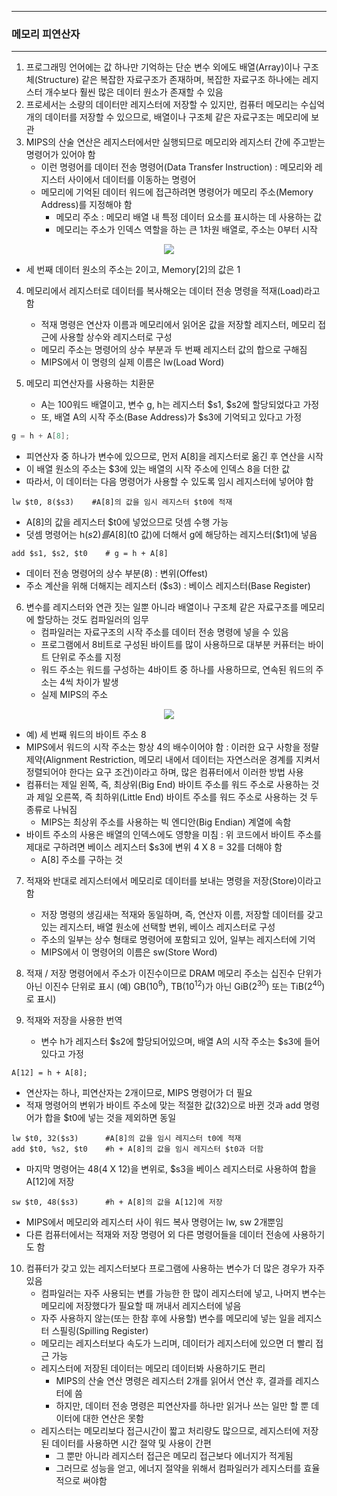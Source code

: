 -----
### 메모리 피연산자
-----
1. 프로그래밍 언어에는 값 하나만 기억하는 단순 변수 외에도 배열(Array)이나 구조체(Structure) 같은 복잡한 자료구조가 존재하며, 복잡한 자료구조 하나에는 레지스터 개수보다 훨씬 많은 데이터 원소가 존재할 수 있음
2. 프로세서는 소량의 데이터만 레지스터에 저장할 수 있지만, 컴퓨터 메모리는 수십억 개의 데이터를 저장할 수 있으므로, 배열이나 구조체 같은 자료구조는 메모리에 보관
3. MIPS의 산술 연산은 레지스터에서만 실행되므로 메모리와 레지스터 간에 주고받는 명령어가 있어야 함
   - 이런 명령어를 데이터 전송 명령어(Data Transfer Instruction) : 메모리와 레지스터 사이에서 데이터를 이동하는 명령어
   - 메모리에 기억된 데이터 워드에 접근하려면 명령어가 메모리 주소(Memory Address)를 지정해야 함
     + 메모리 주소 : 메모리 배열 내 특정 데이터 요소를 표시하는 데 사용하는 값
     + 메모리는 주소가 인덱스 역할을 하는 큰 1차원 배열로, 주소는 0부터 시작
<div align="center">
<img src="https://github.com/user-attachments/assets/8c0432b6-4504-4b53-8f7c-9c6082634aa1">
</div>

   - 세 번째 데이터 원소의 주소는 2이고, Memory[2]의 값은 1

4. 메모리에서 레지스터로 데이터를 복사해오는 데이터 전송 명령을 적재(Load)라고 함
   - 적재 명령은 연산자 이름과 메모리에서 읽어온 값을 저장할 레지스터, 메모리 접근에 사용할 상수와 레지스터로 구성
   - 메모리 주소는 명령어의 상수 부분과 두 번째 레지스터 값의 합으로 구해짐
   - MIPS에서 이 명령의 실제 이름은 lw(Load Word)

5. 메모리 피연산자를 사용하는 치환문
   - A는 100워드 배열이고, 변수 g, h는 레지스터 $s1, $s2에 할당되었다고 가정
   - 또, 배열 A의 시작 주소(Base Address)가 $s3에 기억되고 있다고 가정
```c
g = h + A[8];
```
   - 피연산자 중 하나가 변수에 있으므로, 먼저 A[8]을 레지스터로 옮긴 후 연산을 시작
   - 이 배열 원소의 주소는 $3에 있는 배열의 시작 주소에 인덱스 8을 더한 값
   - 따라서, 이 데이터는 다음 명령어가 사용할 수 있도록 임시 레지스터에 넣어야 함
```
lw $t0, 8($s3)    #A[8]의 값을 임시 레지스터 $t0에 적재
```
   - A[8]의 값을 레지스터 $t0에 넣었으므로 덧셈 수행 가능
   - 덧셈 명령어는 h($s2)를 A[8]($t0 값)에 더해서 g에 해당하는 레지스터($t1)에 넣음
```
add $s1, $s2, $t0    # g = h + A[8]
```
   - 데이터 전송 명령어의 상수 부분(8) : 변위(Offest)
   - 주소 계산을 위해 더해지는 레지스터 ($s3) : 베이스 레지스터(Base Register)

6. 변수를 레지스터와 연관 짓는 일뿐 아니라 배열이나 구조체 같은 자료구조를 메모리에 할당하는 것도 컴파일러의 임무
   - 컴파일러는 자료구조의 시작 주소를 데이터 전송 명령에 넣을 수 있음
   - 프로그램에서 8비트로 구성된 바이트를 많이 사용하므로 대부분 커퓨터는 바이트 단위로 주소를 지정
   - 워드 주소는 워드를 구성하는 4바이트 중 하나를 사용하므로, 연속된 워드의 주소는 4씩 차이가 발생
   - 실제 MIPS의 주소
<div align="center">
<img src="https://github.com/user-attachments/assets/97c10e45-fb60-4a09-b471-924611464339">
</div>

   - 예) 세 번째 워드의 바이트 주소 8
   - MIPS에서 워드의 시작 주소는 항상 4의 배수이어야 함 : 이러한 요구 사항을 정랼 제약(Alignment Restriction, 메모리 내에서 데이터는 자연스러운 경계를 지켜서 정렬되어야 한다는 요구 조건)이라고 하며, 많은 컴퓨터에서 이러한 방법 사용
   - 컴퓨터는 제일 왼쪽, 즉, 최상위(Big End) 바이트 주소를 워드 주소로 사용하는 것과 제일 오른쪽, 즉 최하위(Little End) 바이트 주소를 워드 주소로 사용하는 것 두 종류로 나눠짐
     + MIPS는 최상위 주소를 사용하는 빅 엔디안(Big Endian) 계열에 속함
   - 바이트 주소의 사용은 배열의 인덱스에도 영향을 미침 : 위 코드에서 바이트 주소를 제대로 구하려면 베이스 레지스터 $s3에 변위 4 X 8 = 32를 더해야 함
     + A[8] 주소를 구하는 것
   
7. 적재와 반대로 레지스터에서 메모리로 데이터를 보내는 명령을 저장(Store)이라고 함
   - 저장 명령의 생김새는 적재와 동일하며, 즉, 연산자 이름, 저장할 데이터를 갖고 있는 레지스터, 배열 원소에 선택할 변위, 베이스 레지스터로 구성
   - 주소의 일부는 상수 형태로 명령어에 포함되고 있어, 일부는 레지스터에 기억
   - MIPS에서 이 명령어의 이름은 sw(Store Word)

8. 적재 / 저장 명령어에서 주소가 이진수이므로 DRAM 메모리 주소는 십진수 단위가 아닌 이진수 단위로 표시 (예) GB($10^{9}$), TB($10^{12}$)가 아닌 GiB($2^{30}$) 또는 TiB($2^{40}$)로 표시)

9. 적재와 저장을 사용한 번역
   - 변수 h가 레지스터 $s2에 할당되어있으며, 배열 A의 시작 주소는 $s3에 들어있다고 가정
```
A[12] = h + A[8];
```
   - 연산자는 하나, 피연산자는 2개이므로, MIPS 명령어가 더 필요
   - 적재 명령어의 변위가 바이트 주소에 맞는 적절한 값(32)으로 바뀐 것과 add 명령어가 합을 $t0에 넣는 것을 제외하면 동일
```
lw $t0, 32($s3)      #A[8]의 값을 임시 레지스터 t0에 적재
add $t0, %s2, $t0    #h + A[8]의 값을 임시 레지스터 $t0과 더함
```
   - 마지막 명령어는 48(4 X 12)을 변위로, $s3을 베이스 레지스터로 사용하여 합을 A[12]에 저장
```
sw $t0, 48($s3)      #h + A[8]의 값을 A[12]에 저장
```
   - MIPS에서 메모리와 레지스터 사이 워드 복사 명령어는 lw, sw 2개뿐임
   - 다른 컴퓨터에서는 적재와 저장 명령어 외 다른 명령어들을 데이터 전송에 사용하기도 함

10. 컴퓨터가 갖고 있는 레지스터보다 프로그램에 사용하는 변수가 더 많은 경우가 자주 있음
    - 컴파일러는 자주 사용되는 변를 가능한 한 많이 레지스터에 넣고, 나머지 변수는 메모리에 저장했다가 필요할 때 꺼내서 레지스터에 넣음
    - 자주 사용하지 않는(또는 한참 후에 사용할) 변수를 메모리에 넣는 일을 레지스터 스필링(Spilling Register)
    - 메모리는 레지스터보다 속도가 느리며, 데이터가 레지스터에 있으면 더 빨리 접근 가능
    - 레지스터에 저장된 데이터는 메모리 데이터봐 사용하기도 편리
      + MIPS의 산술 연산 명령은 레지스터 2개를 읽어서 연산 후, 결과를 레지스터에 씀
      + 하지만, 데이터 전송 명령은 피연산자를 하나만 읽거나 쓰는 일만 할 뿐 데이터에 대한 연산은 못함
    - 레지스터는 메모리보다 접근시간이 짧고 처리량도 많으므로, 레지스터에 저장된 데이터를 사용하면 시간 절약 및 사용이 간편
      + 그 뿐만 아니라 레지스터 접근은 메모리 접근보다 에너지가 적게됨
      + 그러므로 성능을 얻고, 에너지 절약을 위해서 컴파일러가 레지스터를 효율적으로 써야함
